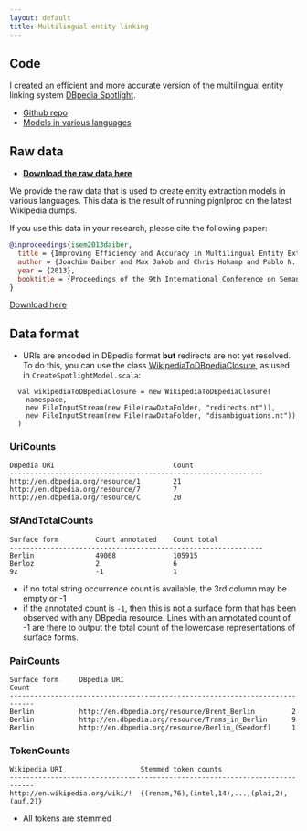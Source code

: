 ```yaml
---
layout: default
title: Multilingual entity linking
---
```



## Code

I created an efficient and more accurate version of the multilingual entity linking system [DBpedia Spotlight](https://github.com/dbpedia-spotlight/dbpedia-spotlight).

- [Github repo](https://github.com/dbpedia-spotlight/dbpedia-spotlight)
- [Models in various languages](http://spotlight.sztaki.hu/downloads/)


## Raw data

* **[Download the raw data here](http://spotlight.sztaki.hu/downloads/raw/)**

We provide the raw data that is used to create entity extraction models in various languages. This data is the result of running pignlproc on the latest Wikipedia dumps.

If you use this data in your research, please cite the following paper:

```bibtex
@inproceedings{isem2013daiber,
  title = {Improving Efficiency and Accuracy in Multilingual Entity Extraction},
  author = {Joachim Daiber and Max Jakob and Chris Hokamp and Pablo N. Mendes},
  year = {2013},
  booktitle = {Proceedings of the 9th International Conference on Semantic Systems (I-Semantics)}
}
```

[Download here](http://spotlight.sztaki.hu/downloads/raw/)

## Data format

- URIs are encoded in DBpedia format **but** redirects are not yet resolved. To do this, you can use the class [WikipediaToDBpediaClosure](https://github.com/dbpedia-spotlight/dbpedia-spotlight/blob/master/index/src/main/scala/org/dbpedia/spotlight/db/WikipediaToDBpediaClosure.scala), as used in `CreateSpotlightModel.scala`:

```
  val wikipediaToDBpediaClosure = new WikipediaToDBpediaClosure(
    namespace,
    new FileInputStream(new File(rawDataFolder, "redirects.nt")),
    new FileInputStream(new File(rawDataFolder, "disambiguations.nt"))
  )
```

### UriCounts
```
DBpedia URI                             Count
--------------------------------------------------------------
http://en.dbpedia.org/resource/1        21
http://en.dbpedia.org/resource/7        7
http://en.dbpedia.org/resource/C        20
```

### SfAndTotalCounts
```
Surface form         Count annotated    Count total
--------------------------------------------------------------
Berlin               49068              105915
Berloz               2                  6
9z                   -1                 1
```

- if no total string occurrence count is available, the 3rd column may be empty or -1
- if the annotated count is `-1`, then this is not a surface form that has been observed with any DBpedia resource. Lines with an annotated count of -1 are there to output the total count of the lowercase representations of surface forms.


### PairCounts
```
Surface form     DBpedia URI                                         Count
----------------------------------------------------------------------------
Berlin           http://en.dbpedia.org/resource/Brent_Berlin         2
Berlin           http://en.dbpedia.org/resource/Trams_in_Berlin      9
Berlin           http://en.dbpedia.org/resource/Berlin_(Seedorf)     1
```

### TokenCounts

```
Wikipedia URI                   Stemmed token counts
----------------------------------------------------------------------------
http://en.wikipedia.org/wiki/!  {(renam,76),(intel,14),...,(plai,2),(auf,2)}
```

- All tokens are stemmed





